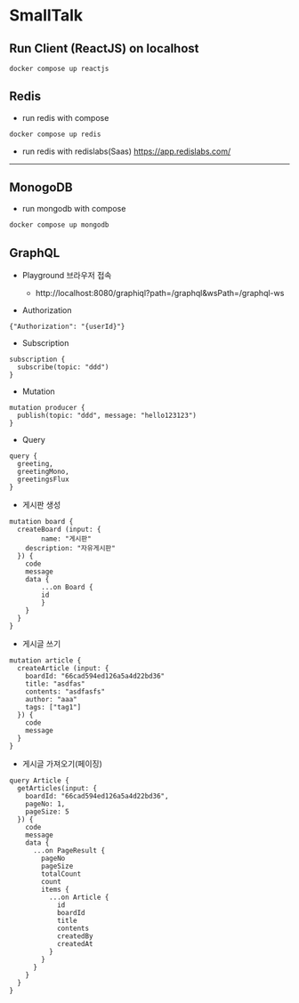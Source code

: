 # SmallTalk

## Run Client (ReactJS) on localhost

```sh
docker compose up reactjs
```

## Redis

- run redis with compose 

```sh
docker compose up redis
```

- run redis with redislabs(Saas)
https://app.redislabs.com/

---

## MonogoDB

- run mongodb with compose

```sh
docker compose up mongodb
```



## GraphQL

- Playground 브라우저 접속
  - http://localhost:8080/graphiql?path=/graphql&wsPath=/graphql-ws


- Authorization 

```
{"Authorization": "{userId}"}
```

- Subscription
```
subscription {
  subscribe(topic: "ddd")
}
```

- Mutation
```
mutation producer {
  publish(topic: "ddd", message: "hello123123")
}
```

- Query
```
query {
  greeting,
  greetingMono,
  greetingsFlux
}
```
- 게시판 생성

```
mutation board {
  createBoard (input: {
		name: "게시판"
    description: "자유게시판"
  }) {
    code
    message
    data {
    	...on Board {
      	id
    	}  
    }
  }
}
```

- 게시글 쓰기

```
mutation article {
  createArticle (input: {
    boardId: "66cad594ed126a5a4d22bd36"
    title: "asdfas"
    contents: "asdfasfs"
    author: "aaa"
    tags: ["tag1"]
  }) {
    code
    message
  }
}
```


- 게시글 가져오기(페이징)
```
query Article {
  getArticles(input: {
    boardId: "66cad594ed126a5a4d22bd36",
    pageNo: 1,
    pageSize: 5
  }) {
    code
    message
    data {
      ...on PageResult {
      	pageNo
        pageSize
        totalCount
        count
        items {
          ...on Article {
            id
            boardId
            title
            contents
            createdBy
            createdAt
          }
        }
      }
    }
  }
}
```
